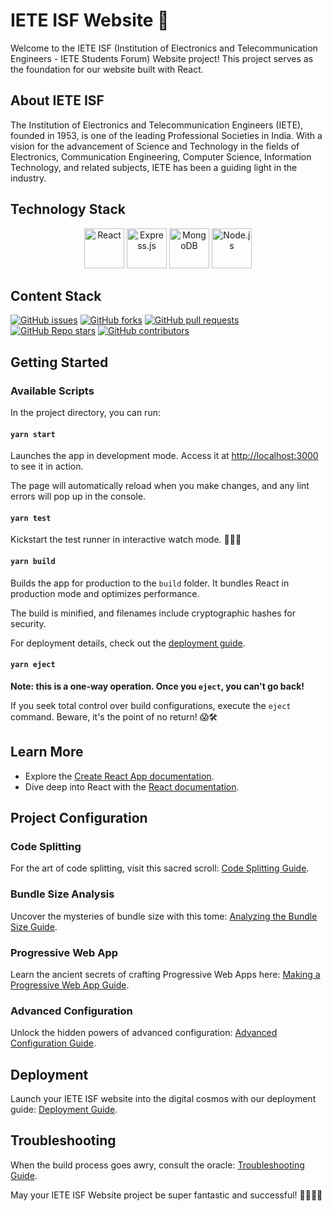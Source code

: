 # IETE ISF Website 🚀

Welcome to the IETE ISF (Institution of Electronics and Telecommunication Engineers - IETE Students Forum) Website project! This project serves as the foundation for our website built with React.

## About IETE ISF

The Institution of Electronics and Telecommunication Engineers (IETE), founded in 1953, is one of the leading Professional Societies in India. With a vision for the advancement of Science and Technology in the fields of Electronics, Communication Engineering, Computer Science, Information Technology, and related subjects, IETE has been a guiding light in the industry.

## Technology Stack
<p align="center">
  <img src="https://upload.wikimedia.org/wikipedia/commons/thumb/a/a7/React-icon.svg/1200px-React-icon.svg.png" alt="React" width="64px">
  <img src="https://youteam.io/blog/wp-content/uploads/2022/04/expressjs_logo.png" alt="Express.js" width="64px">
  <img src="https://miro.medium.com/v2/resize:fit:512/1*doAg1_fMQKWFoub-6gwUiQ.png" alt="MongoDB" width="64px">
  <img src="https://images.g2crowd.com/uploads/product/image/social_landscape/social_landscape_f0b606abb6d19089febc9faeeba5bc05/nodejs-development-services.png" alt="Node.js" width="64px">
</p>


## Content Stack

[![GitHub issues](https://img.shields.io/github/issues/ISF-DDU/ISF-website?style=for-the-badge&color=success)](https://github.com/ISF-DDU/App-verse/issues)
[![GitHub forks](https://img.shields.io/github/forks/ISF-DDU/ISF-website?style=for-the-badge&color=blue)](https://github.com/ISF-DDU/App-verse/network/members)
[![GitHub pull requests](https://img.shields.io/github/issues-pr/ISF-DDU/ISF-website?style=for-the-badge&color=orange)](https://github.com/ISF-DDU/App-verse/pulls)
[![GitHub Repo stars](https://img.shields.io/github/stars/ISF-DDU/ISF-website?style=for-the-badge&color=yellow)](https://github.com/ISF-DDU/App-verse/stargazers)
[![GitHub contributors](https://img.shields.io/github/contributors/ISF-DDU/ISF-website?style=for-the-badge&color=brightgreen)](https://github.com/ISF-DDU/App-verse/graphs/contributors)

## Getting Started

### Available Scripts

In the project directory, you can run:

#### `yarn start`

Launches the app in development mode. Access it at [http://localhost:3000](http://localhost:3000) to see it in action.

The page will automatically reload when you make changes, and any lint errors will pop up in the console.

#### `yarn test`

Kickstart the test runner in interactive watch mode. 🧪🏃‍♂️

#### `yarn build`

Builds the app for production to the `build` folder. It bundles React in production mode and optimizes performance.

The build is minified, and filenames include cryptographic hashes for security.

For deployment details, check out the [deployment guide](https://facebook.github.io/create-react-app/docs/deployment).

#### `yarn eject`

**Note: this is a one-way operation. Once you `eject`, you can't go back!**

If you seek total control over build configurations, execute the `eject` command. Beware, it's the point of no return! 😱🛠️

## Learn More

- Explore the [Create React App documentation](https://facebook.github.io/create-react-app/docs/getting-started).
- Dive deep into React with the [React documentation](https://reactjs.org/).

## Project Configuration

### Code Splitting

For the art of code splitting, visit this sacred scroll: [Code Splitting Guide](https://facebook.github.io/create-react-app/docs/code-splitting).

### Bundle Size Analysis

Uncover the mysteries of bundle size with this tome: [Analyzing the Bundle Size Guide](https://facebook.github.io/create-react-app/docs/analyzing-the-bundle-size).

### Progressive Web App

Learn the ancient secrets of crafting Progressive Web Apps here: [Making a Progressive Web App Guide](https://facebook.github.io/create-react-app/docs/making-a-progressive-web-app).

### Advanced Configuration

Unlock the hidden powers of advanced configuration: [Advanced Configuration Guide](https://facebook.github.io/create-react-app/docs/advanced-configuration).

## Deployment

Launch your IETE ISF website into the digital cosmos with our deployment guide: [Deployment Guide](https://facebook.github.io/create-react-app/docs/deployment).

## Troubleshooting

When the build process goes awry, consult the oracle: [Troubleshooting Guide](https://facebook.github.io/create-react-app/docs/troubleshooting#npm-run-build-fails-to-minify).

May your IETE ISF Website project be super fantastic and successful! 🌟🚀👨‍💻
